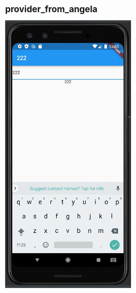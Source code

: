 # provider_from_angela

![alt text](https://github.com/ir185005/provider_from_angela/blob/master/01.JPG?raw=true)

